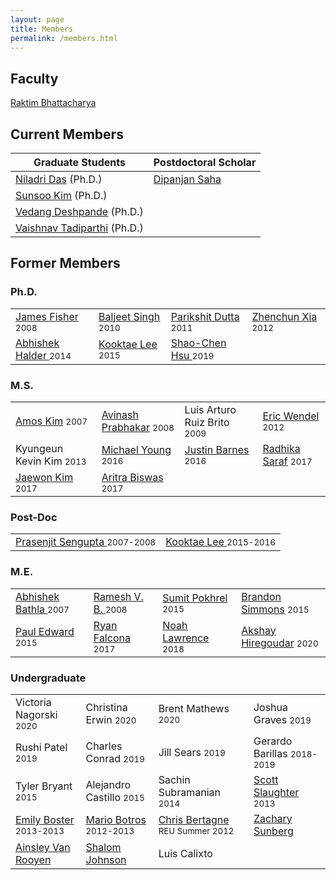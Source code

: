 ```yaml
---
layout: page
title: Members
permalink: /members.html
---
```


## Faculty

[Raktim Bhattacharya](http://engineering.tamu.edu/aerospace/people/rbhattacharya)
<!--- [Full CV](/pdfs/raktim-cv.pdf) -->

## Current Members

| **Graduate Students** | **Postdoctoral Scholar** | 
|-|-|
| [Niladri Das](https://www.linkedin.com/in/niladri-das) (Ph.D.) | [Dipanjan Saha](http://linkedin.com/in/dipanjan-saha-37b53829) |
| [Sunsoo Kim](https://www.linkedin.com/in/sunsoo-kim-1222a511b) (Ph.D.)   
| [Vedang Deshpande](https://www.linkedin.com/in/vedang-deshpande) (Ph.D.) 
| [Vaishnav Tadiparthi](https://www.linkedin.com/in/vaishnav-tadiparthi-0453b923) (Ph.D.) 

## Former Members
### Ph.D.

<table>
  <tr>
    <td><a href="https://www.linkedin.com/in/james-fisher-0ba9798b">James Fisher</a> <span class="brxsmall"></span> <small>2008</small></td>
    <td><a href="https://www.linkedin.com/in/baljeet-singh-9039b818">Baljeet Singh</a> <span class="brxsmall"></span> <small>2010</small></td>
    <td><a href ="https://www.linkedin.com/in/parikshit-dutta-7a862b13"> Parikshit Dutta </a> <span class="brxsmall"></span> <small>2011</small></td>
    <td><a href ="http://www.linkedin.com/pub/zhenchun-xia/10/633/129"> Zhenchun Xia </a><span class="brxsmall"></span> <small>2012</small></td>
  </tr>
    <tr>
    <td><a href = "https://www.abhishekhalder.org">Abhishek Halder </a> <span class="brxsmall"></span> <small>2014</small></td>
    <td><a href ="https://sites.google.com/view/kooktaelee"> Kooktae Lee </a> <span class="brxsmall"></span> <small>2015</small> </td>
     <td><a href ="https://www.linkedin.com/in/shaochenhsu"> Shao-Chen Hsu </a> <span class="brxsmall"></span> <small>2019</small></td>
    </tr>
</table>

### M.S.

<table>
  <tr>
    <td><a href="http://www.linkedin.com/pub/amos-kim/2b/63a/69"> Amos Kim</a><span class="brxsmall"></span> <small>2007</small> </td> 
    <td><a href="http://www.linkedin.com/pub/avinash-prabhakar/4/3b3/464"> Avinash Prabhakar</a><span class="brxsmall"></span> <small>2008</small> </td> 
    <td>Luis Arturo Ruiz Brito <span class="brxsmall"></span> <small>2009</small></td>
    <td><a href="http://www.linkedin.com/in/ericdbw">Eric Wendel </a> <span class="brxsmall"></span> <small>2012</small></td>
  </tr>
    <tr>
     <td>Kyungeun Kevin Kim <span class="brxsmall"></span> <small>2013</small></td>
     <td><a href = "http://www.linkedin.com/pub/michael-young/76/119/738?trk=pub-pbmap">Michael Young</a> <span class="brxsmall"></span> <small>2016</small></td>
     <td><a href = "https://www.linkedin.com/in/justinbarnes2013">Justin Barnes</a> <span class="brxsmall"></span> <small>2016</small> </td>
     <td><a href = "https://in.linkedin.com/in/radhika-saraf-93232498">Radhika Saraf</a> <span class="brxsmall"></span> <small>2017</small></td>
    </tr>
    <tr>
    <td><a href = "https://www.linkedin.com/in/jwkim8804">Jaewon Kim</a><span class="brxsmall"></span> <small>2017</small></td>
    <td><a href = "https://www.linkedin.com/in/aritrabiswas">Aritra Biswas</a><span class="brxsmall"></span> <small>2017</small></td>
    </tr>
</table>

### Post-Doc

<table>
<tr>
<td> <a href = "http://www.linkedin.com/in/prasenjitsengupta">Prasenjit Sengupta </a> <span class="brxsmall"></span> <small>2007-2008</small></td>
<td> <a href = "https://sites.google.com/view/kooktaelee">Kooktae Lee </a> <span class="brxsmall"></span> <small>2015-2016</small></td>
</tr>
</table>

### M.E.

<table>
<tr>
<td><a href="https://www.linkedin.com/in/abhishekbathla"> Abhishek Bathla </a><span class="brxsmall"></span> <small> 2007</small></td>
<td><a href="https://www.linkedin.com/in/vbramesh"> Ramesh V. B. </a> <span class="brxsmall"></span> <small> 2008</small></td>
<td><a href="https://www.linkedin.com/in/sumit-pokhrel-a60a7a66">Sumit Pokhrel</a><span class="brxsmall"></span> <small> 2015</small></td>
<td><a href="https://www.linkedin.com/in/brandon-simmons-928637b2">Brandon Simmons</a> <span class="brxsmall"></span> <small> 2015</small></td>
</tr>
<tr>
<td><a href="https://www.linkedin.com/in/pauldedward">Paul Edward </a> <span class="brxsmall"></span> <small>2015</small></td>
<td><a href="https://www.linkedin.com/in/ryan-falcona-952316146/">Ryan Falcona</a> <span class="brxsmall"></span> <small> 2017</small></td>
<td><a href="https://www.linkedin.com/in/noah-lawrence-abab34171">Noah Lawrence</a> <span class="brxsmall"></span> <small> 2018</small></td>
<td><a href="https://www.linkedin.com/in/akshay-hiregoudar/">Akshay Hiregoudar</a> <span class="brxsmall"></span> <small> 2020</small></td>
</tr>
</table>

### Undergraduate 
<table>
<tr>
      <td>Victoria Nagorski <span class="brxsmall"></span> <small>2020</small></td>
      <td>Christina Erwin <span class="brxsmall"></span> <small>2020</small></td>
      <td>Brent Mathews <span class="brxsmall"></span> <small>2020</small></td>
      <td>Joshua Graves <span class="brxsmall"></span> <small>2019</small></td>
    </tr>
    <tr>
      <td>Rushi Patel <span class="brxsmall"></span> <small>2019</small></td>
      <td>Charles Conrad <span class="brxsmall"></span> <small>2019</small></td>
      <td>Jill Sears <span class="brxsmall"></span> <small>2019</small></td>
      <td>Gerardo Barillas <span class="brxsmall"></span> <small>2018-2019</small></td>
    </tr>
    <tr>
      <td>Tyler Bryant <span class="brxsmall"></span> <small>2015</small></td>
      <td>Alejandro Castillo <span class="brxsmall"></span> <small>2015</small></td>
      <td>Sachin Subramanian <span class="brxsmall"></span> <small>2014</small></td>
      <td><a href="http://www.linkedin.com/pub/scott-slaughter/31/4a9/ba0">Scott Slaughter</a> <span class="brxsmall"></span> <small>2013</small></td>
    </tr>
    <tr>
      <td><a href="http://www.linkedin.com/pub/emily-boster/80/183/b89">Emily Boster</a> <span class="brxsmall"></span> <small>2013-2013</small></td>
      <td><a href="http://www.linkedin.com/pub/mario-botros/51/6b2/559">Mario Botros</a> <span class="brxsmall"></span> <small>2012-2013</small></td>
      <td><a href="http://www.linkedin.com/pub/christopher-bertagne/63/2b9/711">Chris Bertagne</a> <span class="brxsmall"></span> <small>REU Summer 2012</small></td>
      <td><a href="http://www.linkedin.com/pub/zachary-sunberg/24/669/540">Zachary Sunberg</a><span class="brxsmall"></span> <small> </small></td>
    </tr>
    <tr>
      <td><a href="http://www.linkedin.com/pub/ainsley-van-rooyen/32/59b/715">Ainsley Van Rooyen</a><span class="brxsmall"></span> <small> </small></td>
      <td><a href="http://www.linkedin.com/pub/shalom-johnson/25/135/55">Shalom Johnson</a><span class="brxsmall"></span> <small> </small></td>
      <td>Luis Calixto <span class="brxsmall"></span> <small> </small></td>
    </tr>
</table>
